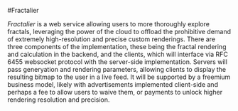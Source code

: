 #Fractalier

_Fractalier_ is a web service allowing users to more thoroughly explore fractals, 
leveraging the power of the cloud to offload the prohibitive demand of extremely 
high-resolution and precise custom renderings. There are three components of the 
implementation, these being the fractal rendering and calculation in the backend, and the 
clients, which will interface via RFC 6455 websocket protocol with the server-side 
implementation. Servers will pass generyation and rendering parameters, allowing clients to 
display the resulting bitmap to the user in a live feed. It will be supported by a freemium 
business model, likely with advertisements implemented client-side and perhaps a fee to 
allow users to waive them, or payments to unlock higher rendering resolution and precision.
